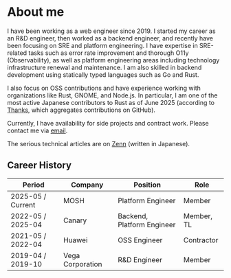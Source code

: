 # About me

I have been working as a web engineer since 2019. I started my career as an R&D engineer, then worked as a backend engineer, and recently have been focusing on SRE and platform engineering.
I have expertise in SRE-related tasks such as error rate improvement and thorough O11y (Observability), as well as platform engineering areas including technology infrastructure renewal and maintenance. I am also skilled in backend development using statically typed languages such as Go and Rust.

I also focus on OSS contributions and have experience working with organizations like Rust, GNOME, and Node.js.
In particular, I am one of the most active Japanese contributors to Rust as of June 2025 (according to [Thanks](https://thanks.rust-lang.org), which aggregates contributions on GitHub).

Currently, I have availability for side projects and contract work. Please contact me via [email](mailto:huyuumi.dev@gmail.com).

The serious technical articles are on [Zenn](https://zenn.dev/fraternite) (written in Japanese).

## Career History

Period | Company | Position | Role
--- | --- | --- | ---
2025-05 / Current | MOSH | Platform Engineer | Member
2022-05 / 2025-04 | Canary | Backend, Platform Engineer | Member, TL
2021-05 / 2022-04 | Huawei | OSS Engineer | Contractor
2019-04 / 2019-10 | Vega Corporation | R&D Engineer | Member
